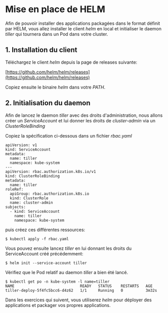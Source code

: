 # Mise en place de HELM

Afin de pouvoir installer des applications packagées dans le format définit par HELM, vous allez installer le client *helm* en local et initialiser le daemon *tiller* qui tournera dans un Pod dans votre cluster.

## 1. Installation du client

Téléchargez le client *helm* depuis la page de releases suivante:

[https://github.com/helm/helm/releases](https://github.com/helm/helm/releases)

Copiez ensuite le binaire *helm* dans votre *PATH*.

## 2. Initialisation du daemon

Afin de lancez le daemon *tiller* avec des droits d'administration, nous allons créer un *ServiceAccount* et lui donner les droits de *cluster-admin* via un *ClusterRoleBinding*

Copiez la spécification ci-dessous dans un fichier *rbac.yaml*

```
apiVersion: v1
kind: ServiceAccount
metadata:
  name: tiller
  namespace: kube-system
---
apiVersion: rbac.authorization.k8s.io/v1
kind: ClusterRoleBinding
metadata:
  name: tiller
roleRef:
  apiGroup: rbac.authorization.k8s.io
  kind: ClusterRole
  name: cluster-admin
subjects:
  - kind: ServiceAccount
    name: tiller
    namespace: kube-system
```

puis créez ces différentes ressources:

```
$ kubectl apply -f rbac.yaml
```

Vous pouvez ensuite lancez *tiller* en lui donnant les droits du ServiceAccount créé précédemment:

```
$ helm init --service-account tiller
```

Vérifiez que le Pod relatif au daemon *tiller* a bien été lancé.

```
$ kubectl get po -n kube-system -l name=tiller
NAME                             READY   STATUS    RESTARTS   AGE
tiller-deploy-5f4fc5bcc6-d4z62   1/1     Running   0          3m32s
```

Dans les exercices qui suivent, vous utiliserez *helm* pour déployer des applications et packager vos propres applications.
